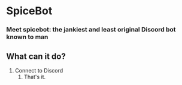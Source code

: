 # SpiceBot

### Meet spicebot: the jankiest and least original Discord bot known to man

## What can it do?

1. Connect to Discord
    1. That's it.

